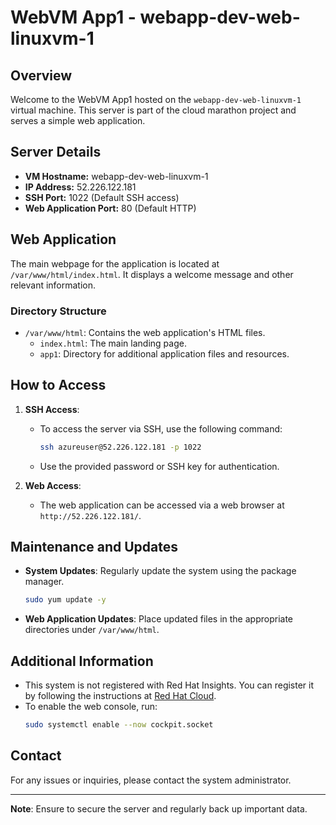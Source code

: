 
# WebVM App1 - webapp-dev-web-linuxvm-1

## Overview
Welcome to the WebVM App1 hosted on the `webapp-dev-web-linuxvm-1` virtual machine. This server is part of the cloud marathon project and serves a simple web application.

## Server Details
- **VM Hostname:** webapp-dev-web-linuxvm-1
- **IP Address:** 52.226.122.181
- **SSH Port:** 1022 (Default SSH access)
- **Web Application Port:** 80 (Default HTTP)

## Web Application
The main webpage for the application is located at `/var/www/html/index.html`. It displays a welcome message and other relevant information.

### Directory Structure
- `/var/www/html`: Contains the web application's HTML files.
  - `index.html`: The main landing page.
  - `app1`: Directory for additional application files and resources.

## How to Access
1. **SSH Access**:
   - To access the server via SSH, use the following command:
     ```bash
     ssh azureuser@52.226.122.181 -p 1022
     ```
   - Use the provided password or SSH key for authentication.

2. **Web Access**:
   - The web application can be accessed via a web browser at `http://52.226.122.181/`.

## Maintenance and Updates
- **System Updates**: Regularly update the system using the package manager.
  ```bash
  sudo yum update -y
  ```
- **Web Application Updates**: Place updated files in the appropriate directories under `/var/www/html`.

## Additional Information
- This system is not registered with Red Hat Insights. You can register it by following the instructions at [Red Hat Cloud](https://cloud.redhat.com/).
- To enable the web console, run:
  ```bash
  sudo systemctl enable --now cockpit.socket
  ```

## Contact
For any issues or inquiries, please contact the system administrator.

---

**Note**: Ensure to secure the server and regularly back up important data.
